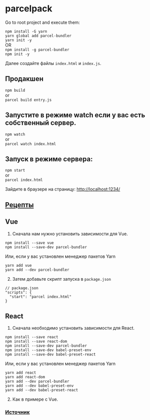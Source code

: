 # parcelpack
Go to root project and execute them:

`npm install -G yarn`  
`yarn global add parcel-bundler`  
`yarn init -y`  
OR  
`npm install -g parcel-bundler`  
`npm init -y`  

Далее создайте файлы `index.html` и `index.js`.

## Продакшен
`npm build`  
 or  
`parcel build entry.js`

## Запустите в режиме watch если у вас есть собственный сервер.
`npm watch`  
or  
`parcel watch index.html`

## Запуск в режиме сервера:
`npm start`  
or  
`parcel index.html`

Зайдите в браузере на страницу: [http://localhost:1234/](http://localhost:1234/)


## [Рецепты](https://ru.parceljs.org/recipes.html)

## Vue

1. Сначала нам нужно установить зависимости для Vue.

`npm install --save vue`  
`npm install --save-dev parcel-bundler`  

Или, если у вас установлен менеджер пакетов Yarn

`yarn add vue`  
`yarn add --dev parcel-bundler`  

2. Затем добавьте скрипт запуска в `package.json`

`// package.json`  
`"scripts": {`  
`  "start": "parcel index.html"`  
`}`  

## React

1. Сначала необходимо установить зависимости для React.

`npm install --save react`  
`npm install --save react-dom`  
`npm install --save-dev parcel-bundler`  
`npm install --save-dev babel-preset-env`  
`npm install --save-dev babel-preset-react`  

Или, если у вас установлен менеджер пакетов Yarn

`yarn add react`  
`yarn add react-dom`  
`yarn add --dev parcel-bundler`  
`yarn add --dev babel-preset-env`  
`yarn add --dev babel-preset-react`  

2. Как в примере с Vue.

### [Источник](https://ru.parceljs.org/getting_started.html)